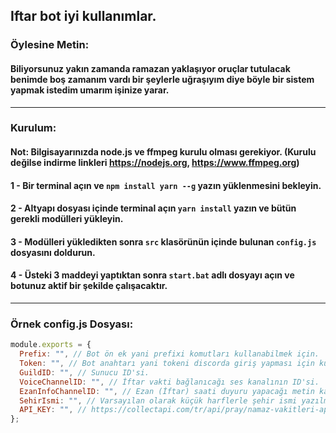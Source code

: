 ## Iftar bot iyi kullanımlar.

### Öylesine Metin:
#### Biliyorsunuz yakın zamanda ramazan yaklaşıyor oruçlar tutulacak benimde boş zamanım vardı bir şeylerle uğraşıyım diye böyle bir sistem yapmak istedim umarım işinize yarar.

<hr />

### Kurulum:
#### Not: Bilgisayarınızda node.js ve ffmpeg kurulu olması gerekiyor. (Kurulu değilse indirme linkleri https://nodejs.org, https://www.ffmpeg.org)
#### 1 - Bir terminal açın ve `npm install yarn --g` yazın yüklenmesini bekleyin.
#### 2 - Altyapı dosyası içinde terminal açın `yarn install` yazın ve bütün gerekli modülleri yükleyin.
#### 3 - Modülleri yükledikten sonra `src` klasörünün içinde bulunan `config.js` dosyasını doldurun.
#### 4 - Üsteki 3 maddeyi yaptıktan sonra `start.bat` adlı dosyayı açın ve botunuz aktif bir şekilde çalışacaktır.

<hr />

### Örnek config.js Dosyası:
```js
module.exports = {
  Prefix: "", // Bot ön ek yani prefixi komutları kullanabilmek için.
  Token: "", // Bot anahtarı yani tokeni discorda giriş yapması için kullanılır.
  GuildID: "", // Sunucu ID'si.
  VoiceChannelID: "", // İftar vakti bağlanıcağı ses kanalının ID'si.
  EzanInfoChannelID: "", // Ezan (İftar) saati duyuru yapacağı metin kanalının ID'si.
  SehirIsmi: "", // Varsayılan olarak küçük harflerle şehir ismi yazılmalıdır.
  API_KEY: "", // https://collectapi.com/tr/api/pray/namaz-vakitleri-api üzerinden api key alabilirsiniz (Siteye giriş yapmanız gerekiyor.).
};
```



